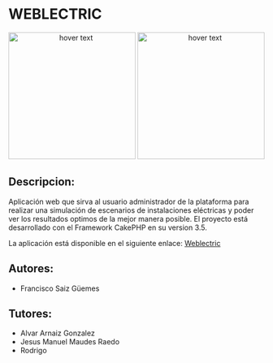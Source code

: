 # WEBLECTRIC

<p align="center">
  <img src="https://github.com/fransaiz95/Weblectric2018/blob/master/resources/readme/ubu.png" width="250" title="hover text">
  <img src="https://github.com/fransaiz95/Weblectric2018/blob/master/resources/readme/weblectric.png" width="250" title="hover text">
</p>

## Descripcion: 
Aplicación web que sirva al usuario administrador de la plataforma para realizar una simulación de escenarios de instalaciones eléctricas y poder ver los resultados optimos de la mejor manera posible.
El proyecto está desarrollado con el Framework CakePHP en su version 3.5. 

La aplicación está disponible en el siguiente enlace: [Weblectric](http://server5bb4ed75b269a.servidoresdedicados.com/) 

## Autores: 
- Francisco Saiz Güemes
## Tutores:
- Alvar Arnaiz Gonzalez
- Jesus Manuel Maudes Raedo
- Rodrigo
